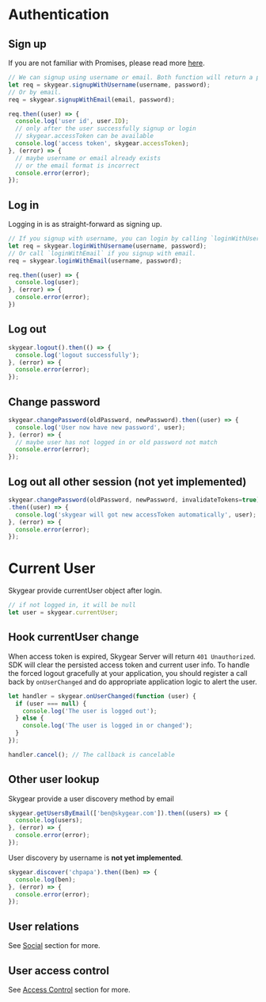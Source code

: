 <a name="authentication"></a>
# Authentication

## Sign up

If you are not familiar with Promises, please read more [here](https://www.promisejs.org/).

``` javascript
// We can signup using username or email. Both function will return a promise.
let req = skygear.signupWithUsername(username, password);
// Or by email.
req = skygear.signupWithEmail(email, password);

req.then((user) => {
  console.log('user id', user.ID);
  // only after the user successfully signup or login
  // skygear.accessToken can be available
  console.log('access token', skygear.accessToken);
}, (error) => {
  // maybe username or email already exists
  // or the email format is incorrect
  console.error(error);
});
```

## Log in

Logging in is as straight-forward as signing up.

``` javascript
// If you signup with username, you can login by calling `loginWithUsername`.
let req = skygear.loginWithUsername(username, password);
// Or call `loginWithEmail` if you signup with email.
req = skygear.loginWithEmail(username, password);

req.then((user) => {
  console.log(user);
}, (error) => {
  console.error(error);    
})
```

## Log out

``` javascript
skygear.logout().then(() => {
  console.log('logout successfully');
}, (error) => {
  console.error(error);
});
```

## Change password

``` javascript
skygear.changePassword(oldPassword, newPassword).then((user) => {
  console.log('User now have new password', user);
}, (error) => {
  // maybe user has not logged in or old password not match
  console.error(error);
});
```

## Log out all other session (not yet implemented)

``` javascript
skygear.changePassword(oldPassword, newPassword, invalidateTokens=true)
.then((user) => {
  console.log('skygear will got new accessToken automatically', user);
}, (error) => {
  console.error(error);
});
```

<a name="current-user"></a>
# Current User

Skygear provide currentUser object after login.

``` javascript
// if not logged in, it will be null
let user = skygear.currentUser;
```

## Hook currentUser change

When access token is expired, Skygear Server will return `401 Unauthorized`. SDK will
clear the persisted access token and current user info. To handle the forced
logout gracefully at your application, you should register a call back by
`onUserChanged` and do appropriate application logic to alert the user.

``` javascript
let handler = skygear.onUserChanged(function (user) {
  if (user === null) {
    console.log('The user is logged out');
  } else {
    console.log('The user is logged in or changed');
  }
});

handler.cancel(); // The callback is cancelable
```

## Other user lookup

Skygear provide a user discovery method by email

``` javascript
skygear.getUsersByEmail(['ben@skygear.com']).then((users) => {
  console.log(users);
}, (error) => {
  console.error(error);
});
```

User discovery by username is **not yet implemented**.

``` javascript
skygear.discover('chpapa').then((ben) => {
  console.log(ben);
}, (error) => {
  console.error(error);
});
```

## User relations

See [Social](/js/guide/relation) section for more.

## User access control

See [Access Control](/js/guide/access-control/role) section for more.
